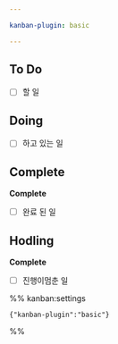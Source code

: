 ```yaml
---

kanban-plugin: basic

---
```


## To Do

- [ ] 할 일


## Doing

- [ ] 하고 있는 일


## Complete

**Complete**
- [ ] 완료 된 일


## Hodling

**Complete**
- [ ] 진행이멈춘 일




%% kanban:settings
```
{"kanban-plugin":"basic"}
```
%%